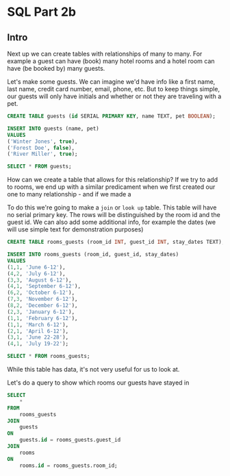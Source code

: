 # SQL Part 2b

## Intro

Next up we can create tables with relationships of many to many. For example a guest can have (book) many hotel rooms and a hotel room can have (be booked by) many guests.

Let's make some guests. We can imagine we'd have info like a first name, last name, credit card number, email, phone, etc. But to keep things simple, our guests will only have initials and whether or not they are traveling with a pet.

```sql
CREATE TABLE guests (id SERIAL PRIMARY KEY, name TEXT, pet BOOLEAN);
```

```sql
INSERT INTO guests (name, pet)
VALUES
('Winter Jones', true),
('Forest Doe', false),
('River Miller', true);

SELECT * FROM guests;
```

How can we create a table that allows for this relationship? If we try to add to rooms, we end up with a similar predicament when we first created our one to many relationship - and if we made a

To do this we're going to make a `join` or `look up` table. This table will have no serial primary key. The rows will be distinguished by the room id and the guest id. We can also add some additional info, for example the dates (we will use simple text for demonstration purposes)

```sql
CREATE TABLE rooms_guests (room_id INT, guest_id INT, stay_dates TEXT);
```

```sql
INSERT INTO rooms_guests (room_id, guest_id, stay_dates)
VALUES
(1,1, 'June 6-12'),
(4,2, 'July 6-12'),
(3,3, 'August 6-12'),
(4,1, 'September 6-12'),
(6,2, 'October 6-12'),
(7,3, 'November 6-12'),
(8,2, 'December 6-12'),
(2,3, 'January 6-12'),
(1,1, 'February 6-12'),
(1,1, 'March 6-12'),
(2,1, 'April 6-12'),
(3,1, 'June 22-28'),
(4,1, 'July 19-22');

SELECT * FROM rooms_guests;
```

While this table has data, it's not very useful for us to look at.

Let's do a query to show which rooms our guests have stayed in

```sql
SELECT
    *
FROM
    rooms_guests
JOIN
    guests
ON
    guests.id = rooms_guests.guest_id
JOIN
    rooms
ON
    rooms.id = rooms_guests.room_id;

```
